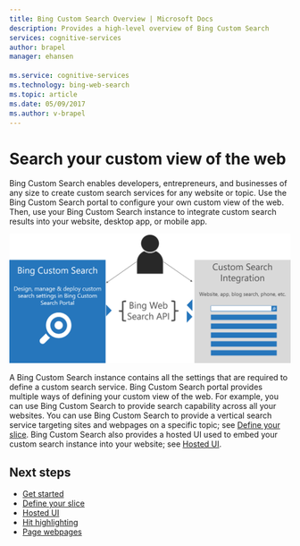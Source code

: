 ```yaml
---
title: Bing Custom Search Overview | Microsoft Docs
description: Provides a high-level overview of Bing Custom Search
services: cognitive-services
author: brapel
manager: ehansen

ms.service: cognitive-services
ms.technology: bing-web-search
ms.topic: article
ms.date: 05/09/2017
ms.author: v-brapel
---
```


# Search your custom view of the web
Bing Custom Search enables developers, entrepreneurs, and businesses of any size to create custom search services for any website or topic.  Use the Bing Custom Search portal to configure your own custom view of the web.  Then, use your Bing Custom Search instance to integrate custom search results into your website, desktop app, or mobile app.


![picture alt](./media/bcs-overview.png "How Bing Custom Search works.")

A Bing Custom Search instance contains all the settings that are required to define a custom search service.  Bing Custom Search portal provides multiple ways of defining your custom view of the web. For example, you can use Bing Custom Search to provide search capability across all your websites.  You can use Bing Custom Search to provide a vertical search service targeting sites and webpages on a specific topic; see [Define your slice](./define-your-slice.md).  Bing Custom Search also provides a hosted UI used to embed your custom search instance into your website; see [Hosted UI](./hosted-ui.md).

## Next steps
- [Get started](./quick-start.md)
- [Define your slice](./define-your-slice.md)
- [Hosted UI](./hosted-ui.md)
- [Hit highlighting](./hit-highlighting.md)
- [Page webpages](./paging-webpages.md)


